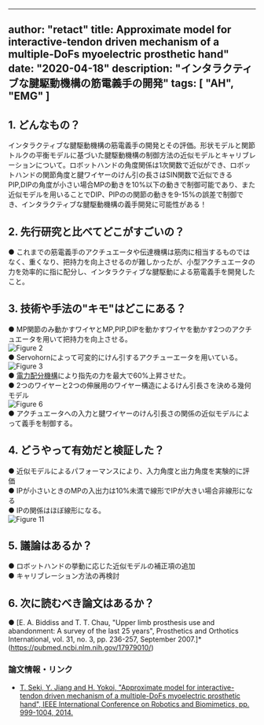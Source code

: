 

---
author: "retact"
title: Approximate model for interactive-tendon driven mechanism of a multiple-DoFs myoelectric prosthetic hand"
date: "2020-04-18"
description: "インタラクティブな腱駆動機構の筋電義手の開発"
tags: [
    "AH",
    "EMG"
]
---

## 1. どんなもの？
インタラクティブな腱駆動機構の筋電義手の開発とその評価。形状モデルと関節トルクの平衡モデルに基づいた腱駆動機構の制御方法の近似モデルとキャリブレーションについて。ロボットハンドの角度関係は1次関数で近似ができ、ロボットハンドの関節角度と腱ワイヤーのけん引の長さはSIN関数で近似できるPIP,DIPの角度が小さい場合MPの動きを10%以下の動きで制御可能であり、また近似モデルを用いることでDIP、PIPのの関節の動きを9-15%の誤差で制御でき、インタラクティブな腱駆動機構の義手開発に可能性がある！
　<!--more-->

## 2. 先行研究と比べてどこがすごいの？
 ●  これまでの筋電義手のアクチュエータや伝達機構は筋肉に相当するものではなく、重くなり、把持力を向上させるのが難しかったが、小型アクチュエータの力を効率的に指に配分し、インタラクティブな腱駆動による筋電義手を開発したこと。
 　
## 3. 技術や手法の"キモ"はどこにある？
 ● MP関節のみ動かすワイヤとMP,PIP,DIPを動かすワイヤを動かす2つのアクチュエータを用いて把持力を向上させる。  
 ![Figure 2](https://ieeexplore.ieee.org/mediastore_new/IEEE/content/media/7062021/7090291/7090463/7090463-fig-2-source-small.gif)  
 ● Servohornによって可変的にけん引するアクチューエータを用いている。  
 ![Figure 3](https://ieeexplore.ieee.org/mediastore_new/IEEE/content/media/7062021/7090291/7090463/7090463-fig-3-source-small.gif)  
 ● [電力配分機構](http://www.jslst.org/documents/Conference/2011/html/pdf/paper_178.pdf)により指先の力を最大で60%上昇させた。  
 ● 2つのワイヤーと2つの伸展用のワイヤー構造によるけん引長さを決める幾何モデル  
 ![Figure 6](https://ieeexplore.ieee.org/mediastore_new/IEEE/content/media/7062021/7090291/7090463/7090463-fig-6-source-small.gif)  
 ● アクチュエータへの入力と腱ワイヤーのけん引長さの関係の近似モデルによって義手を制御する。 
 


## 4. どうやって有効だと検証した？
 ● 近似モデルによるパフォーマンスにより、入力角度と出力角度を実験的に評価  
 ● IPが小さいときのMPの入出力は10%未満で線形でIPが大きい場合非線形になる  
 ● IPの関係はほぼ線形になる。  
 ![Figure 11](https://ieeexplore.ieee.org/mediastore_new/IEEE/content/media/7062021/7090291/7090463/7090463-fig-11-source-small.gif)  
  

## 5. 議論はあるか？
 ● ロボットハンドの挙動に応じた近似モデルの補正項の追加  
 ● キャリブレーション方法の再検討  
   
## 6. 次に読むべき論文はあるか？
 ● [E. A. Biddiss and T. T. Chau, "Upper limb prosthesis use and abandonment: A survey of the last 25 years", Prosthetics and Orthotics International, vol. 31, no. 3, pp. 236-257, September 2007.]*(https://pubmed.ncbi.nlm.nih.gov/17979010/)

### 論文情報・リンク

- [T. Seki, Y. Jiang and H. Yokoi, "Approximate model for interactive-tendon driven mechanism of a multiple-DoFs myoelectric prosthetic hand", IEEE International Conference on Robotics and Biomimetics, pp. 999-1004, 2014.](https://ieeexplore.ieee.org/document/7090463#sec5)
